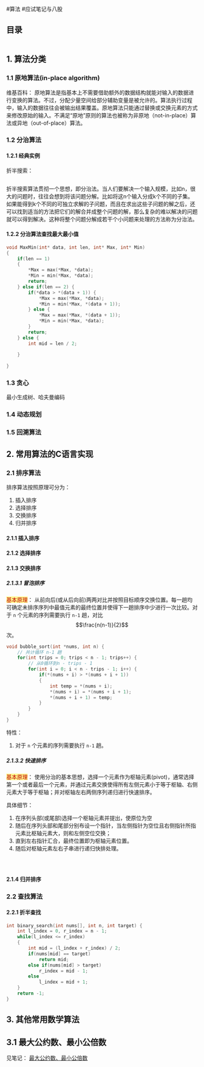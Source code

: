 #算法 #应试笔记与八股 

## 目录
```toc
```

## 1. 算法分类
### 1.1 原地算法(in-place algorithm)

维基百科：
	原地算法是指基本上不需要借助额外的数据结构就能对输入的数据进行变换的算法。不过，分配少量空间给部分辅助变量是被允许的。算法执行过程中，输入的数据往往会被输出结果覆盖。原地算法只能通过替换或交换元素的方式来修改原始的输入。不满足“原地”原则的算法也被称为非原地（not-in-place）算法或异地（out-of-place）算法。





### 1.2 分治算法


#### 1.2.1 经典实例

折半搜索：
```C


```



折半搜索算法贯彻一个思想，即分治法。当人们要解决一个输入规模，比如n，很大的问题时，往往会想到将该问题分解。比如将这n个输入分成k个不同的子集。如果能得到k个不同的可独立求解的子问题，而且在求出这些子问题的解之后，还可以找到适当的方法把它们的解合并成整个问题的解，那么复杂的难以解决的问题就可以得到解决。这种将整个问题分解成若干个小问题来处理的方法称为分治法。


#### 1.2.2 分治算法查找最大最小值

```C
void MaxMin(int* data, int len, int* Max, int* Min)
{
	if(len == 1)
	{
		*Max = max(*Max, *data);
		*Min = min(*Max, *data);
		return;
	} else if(len == 2) {
		if(*data > *(data + 1)) {
			*Max = max(*Max, *data);
			*Min = min(*Max, *(data + 1));
		} else {
			*Max = max(*Max, *(data + 1));
			*Min = min(*Max, *data);
		}
		return;
	} else {
		int mid = len / 2;
		
	}
	
}
```





### 1.3 贪心

最小生成树、哈夫曼编码

### 1.4 动态规划



### 1.5 回溯算法


## 2. 常用算法的C语言实现

### 2.1 排序算法

排序算法按照原理可分为：
1. 插入排序
2. 选择排序
3. 交换排序
4. 归并排序



#### 2.1.1 插入排序


#### 2.1.2 选择排序

#### 2.1.3 交换排序
##### 2.1.3.1 冒泡排序

<span style="background:#fff88f"><font color="#c00000">基本原理</font></span>：
	从前向后(或从后向前)两两对比并按照目标顺序交换位置。每一趟均可确定未排序序列中最值元素的最终位置并使得下一趟排序中少进行一次比较。对于 `n` 个元素的序列需要执行 `n-1` 趟，对比$$\frac{n(n-1)}{2}$$次。

```C
void bubble_sort(int *nums, int n) {
    // 共计循环 n-1 趟
    for(int trips = 0; trips < n - 1; trips++) {
        // 从0循环到n - trips - 1
        for(int i = 0; i < n - trips - 1; i++) {
            if(*(nums + i) > *(nums + i + 1))
            {
                int temp = *(nums + i);
                *(nums + i) = *(nums + i + 1);
                *(nums + i + 1) = temp;
            }
        }
    }
}
```

特性：
1. 对于 `n` 个元素的序列需要执行 `n-1` 趟。


##### 2.1.3.2 快速排序

<span style="background:#fff88f"><font color="#c00000">基本原理</font></span>：
	使用分治的基本思想，选择一个元素作为枢轴元素(pivot)，通常选择第一个或者最后一个元素，并通过元素交换使得所有左侧元素小于等于枢轴、右侧元素大于等于枢轴；并对枢轴左右两侧序列递归进行快速排序。

具体细节：
1. 在序列头部(或尾部)选择一个枢轴元素并提出，使原位为空
2. 随后在序列头部和尾部分别布设一个指针，当左侧指针为空位且右侧指针所指元素比枢轴元素大，则和左侧空位交换；
3. 直到左右指针汇合，最终位置即为枢轴元素位置。
4. 随后对枢轴元素左右子串进行递归快排处理。

```C




```


#### 2.1.4 归并排序

### 2.2 查找算法


#### 2.2.1 折半查找

```C
int binary_search(int nums[], int n, int target) {
    int l_index = 0, r_index = n - 1;
    while(l_index <= r_index)
    {
        int mid = (l_index + r_index) / 2;
        if(nums[mid] == target)
            return mid;
        else if(nums[mid] > target)
            r_index = mid - 1;
        else
            l_index = mid + 1;
    }
    return -1;
}
```

## 3. 其他常用数学算法

## 3.1 最大公约数、最小公倍数

见笔记：
	[最大公约数、最小公倍数](obsidian://open?vault=Notebooks&file=Math%2F%E6%9C%80%E5%A4%A7%E5%85%AC%E7%BA%A6%E6%95%B0%E3%80%81%E6%9C%80%E5%B0%8F%E5%85%AC%E5%80%8D%E6%95%B0)
